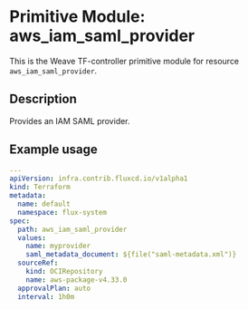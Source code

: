 
# Primitive Module: aws_iam_saml_provider

This is the Weave TF-controller primitive module for resource `aws_iam_saml_provider`.

## Description

Provides an IAM SAML provider.

## Example usage

```yaml
---
apiVersion: infra.contrib.fluxcd.io/v1alpha1
kind: Terraform
metadata:
  name: default
  namespace: flux-system
spec:
  path: aws_iam_saml_provider
  values:
    name: myprovider
    saml_metadata_document: ${file("saml-metadata.xml")}
  sourceRef:
    kind: OCIRepository
    name: aws-package-v4.33.0
  approvalPlan: auto
  interval: 1h0m
```
